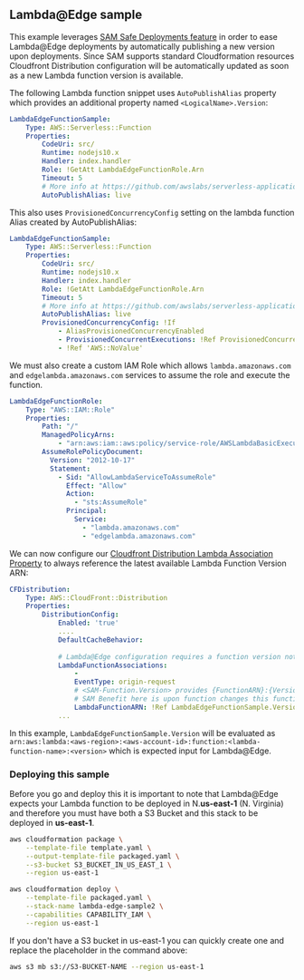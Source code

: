 ## Lambda@Edge sample

This example leverages [SAM Safe Deployments feature](https://github.com/awslabs/serverless-application-model/blob/master/docs/safe_lambda_deployments.rst) in order to ease Lambda@Edge deployments by automatically publishing a new version upon deployments. Since SAM supports standard Cloudformation resources Cloudfront Distribution configuration will be automatically updated as soon as a new Lambda function version is available.

The following Lambda function snippet uses ``AutoPublishAlias`` property which provides an additional property named `<LogicalName>.Version`:

```yaml
LambdaEdgeFunctionSample:
    Type: AWS::Serverless::Function
    Properties:
        CodeUri: src/
        Runtime: nodejs10.x
        Handler: index.handler
        Role: !GetAtt LambdaEdgeFunctionRole.Arn
        Timeout: 5
        # More info at https://github.com/awslabs/serverless-application-model/blob/master/docs/safe_lambda_deployments.rst
        AutoPublishAlias: live 
```

This also uses `ProvisionedConcurrencyConfig` setting on the lambda function Alias created by AutoPublishAlias:

```yaml
LambdaEdgeFunctionSample:
    Type: AWS::Serverless::Function
    Properties:
        CodeUri: src/
        Runtime: nodejs10.x
        Handler: index.handler
        Role: !GetAtt LambdaEdgeFunctionRole.Arn
        Timeout: 5
        # More info at https://github.com/awslabs/serverless-application-model/blob/master/docs/safe_lambda_deployments.rst
        AutoPublishAlias: live 
        ProvisionedConcurrencyConfig: !If
            - AliasProvisionedConcurrencyEnabled
            - ProvisionedConcurrentExecutions: !Ref ProvisionedConcurrency
            - !Ref 'AWS::NoValue'
```

We must also create a custom IAM Role which allows `lambda.amazonaws.com` and `edgelambda.amazonaws.com` services to assume the role and execute the function.

```yaml
LambdaEdgeFunctionRole:
    Type: "AWS::IAM::Role"
    Properties:
        Path: "/"
        ManagedPolicyArns:
            - "arn:aws:iam::aws:policy/service-role/AWSLambdaBasicExecutionRole"
        AssumeRolePolicyDocument:
          Version: "2012-10-17"
          Statement:
            - Sid: "AllowLambdaServiceToAssumeRole"
              Effect: "Allow"
              Action:
                - "sts:AssumeRole"
              Principal:
                Service:
                  - "lambda.amazonaws.com"
                  - "edgelambda.amazonaws.com"
```

We can now configure our [Cloudfront Distribution Lambda Association Property](https://docs.aws.amazon.com/AWSCloudFormation/latest/UserGuide/aws-properties-cloudfront-distribution-lambdafunctionassociation.html) to always reference the latest available Lambda Function Version ARN:

```yaml
CFDistribution:
    Type: AWS::CloudFront::Distribution
    Properties:
        DistributionConfig:
            Enabled: 'true'
            ....
            DefaultCacheBehavior:
            
            # Lambda@Edge configuration requires a function version not alias
            LambdaFunctionAssociations:
                - 
                EventType: origin-request
                # <SAM-Function.Version> provides {FunctionARN}:{Version} which is exactly what Cloudfront expects
                # SAM Benefit here is upon function changes this function version will also be updated in Cloudfront
                LambdaFunctionARN: !Ref LambdaEdgeFunctionSample.Version
            ...
```

In this example, ``LambdaEdgeFunctionSample.Version`` will be evaluated as ``arn:aws:lambda:<aws-region>:<aws-account-id>:function:<lambda-function-name>:<version>`` which is expected input for Lambda@Edge. 

### Deploying this sample

Before you go and deploy this it is important to note that Lambda@Edge expects your Lambda function to be deployed in N.**us-east-1** (N. Virginia) and therefore you must have both a S3 Bucket and this stack to be deployed in **us-east-1**.

```bash
aws cloudformation package \
    --template-file template.yaml \
    --output-template-file packaged.yaml \
    --s3-bucket S3_BUCKET_IN_US_EAST_1 \
    --region us-east-1

aws cloudformation deploy \
    --template-file packaged.yaml \
    --stack-name lambda-edge-sample2 \
    --capabilities CAPABILITY_IAM \
    --region us-east-1
```

If you don't have a S3 bucket in us-east-1 you can quickly create one and replace the placeholder in the command above:

```bash
aws s3 mb s3://S3-BUCKET-NAME --region us-east-1
```
